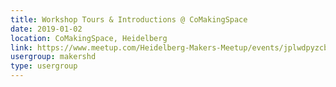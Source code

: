 ```yaml
---
title: Workshop Tours & Introductions @ CoMakingSpace
date: 2019-01-02
location: CoMakingSpace, Heidelberg
link: https://www.meetup.com/Heidelberg-Makers-Meetup/events/jplwdpyzcbdb/
usergroup: makershd
type: usergroup
---
```

